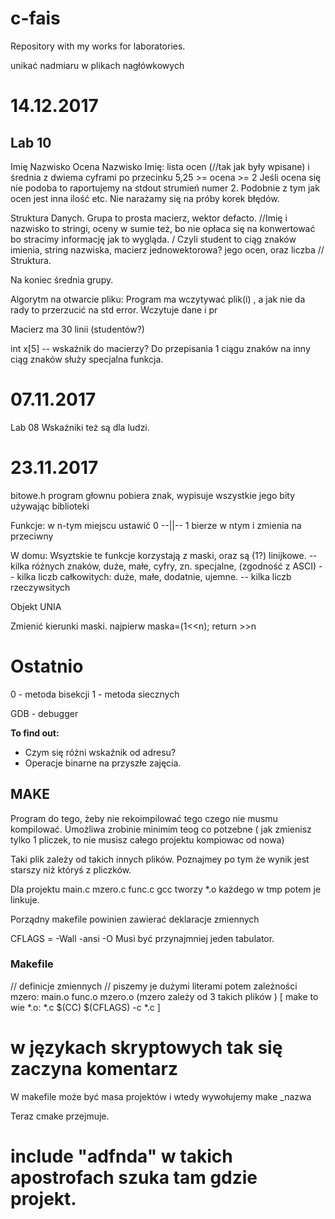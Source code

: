 # c-fais
Repository with my works for laboratories.

unikać nadmiaru w plikach nagłówkowych

# 14.12.2017
## Lab 10
Imię Nazwisko Ocena
Nazwisko Imię: lista ocen (//tak jak były wpisane) i średnia z dwiema cyframi po przecinku
5,25 >= ocena >= 2
Jeśli ocena się nie podoba to raportujemy na stdout strumień numer 2. Podobnie z tym jak ocen jest inna ilość etc. 
Nie narażamy się na próby korek błędów. 

Struktura Danych. Grupa to prosta macierz, wektor defacto. 
//Imię i nazwisko to stringi, oceny w sumie też, bo nie opłaca się na konwertować bo stracimy informację jak to wygląda. / Czyli student to ciąg znaków imienia, string nazwiska, macierz jednowektorowa? jego ocen, oraz liczba //
Struktura. 

Na koniec średnia grupy. 

Algorytm na otwarcie pliku:
Program ma wczytywać plik(i) , a jak nie da rady to przerzucić na std error. 
Wczytuje dane i pr

Macierz ma 30 linii (studentów?)

int x[5] -- wskaźnik do macierzy?
Do przepisania 1 ciągu znaków na inny ciąg znaków służy specjalna funkcja.

# 07.11.2017
Lab 08
Wskaźniki też są dla ludzi. 

# 23.11.2017

bitowe.h
program głownu pobiera znak, wypisuje wszystkie jego bity używając biblioteki

Funkcje:
	w n-tym miejscu ustawić 0
	--||-- 1
	bierze w ntym i zmienia na przeciwny

W domu:
	Wsyztskie te funkcje korzystają z maski, oraz są (1?) linijkowe.
-- kilka różnych znaków, duże, małe, cyfry, zn. specjalne, (zgodność z ASCI)
-- kilka liczb całkowitych: duże, małe, dodatnie, ujemne.
-- kilka liczb rzeczywsitych

Objekt UNIA
	

Zmienić kierunki maski. najpierw maska=(1<<n);
				return >>n

# Ostatnio
0 - metoda bisekcji
1 - metoda siecznych

GDB - debugger


**To find out:**
* Czym się różni wskaźnik od adresu?
* Operacje binarne na przyszłe zajęcia. 



## MAKE
Program do tego, żeby nie rekoimpilować tego czego nie musmu kompilować.
Umożliwa zrobinie minimim teog co potzebne ( jak zmienisz tylko 1 pliczek, to nie musisz całego projektu kompiowac od nowa)

Taki plik zależy od takich innych plików. Poznajmey po tym że wynik jest starszy niż któryś z pliczków. 

Dla projektu main.c mzero.c func.c gcc tworzy *.o każdego w tmp potem je linkuje. 

Porządny makefile powinien zawierać deklaracje zmiennych

CFLAGS = -Wall -ansi -O
Musi być przynajmniej jeden tabulator.

### Makefile
// definicje zmiennych
// piszemy je dużymi literami
potem zależności
mzero: main.o func.o mzero.o
(mzero zależy od 3 takich plików )
[ make to wie
	*.o: *.c
	$(CC) $(CFLAGS) -c *.c
]

# w językach skryptowych tak się zaczyna komentarz
W makefile może być masa projektów i wtedy wywołujemy make _nazwa

Teraz cmake przejmuje.

# include "adfnda" w takich apostrofach szuka tam gdzie projekt.

